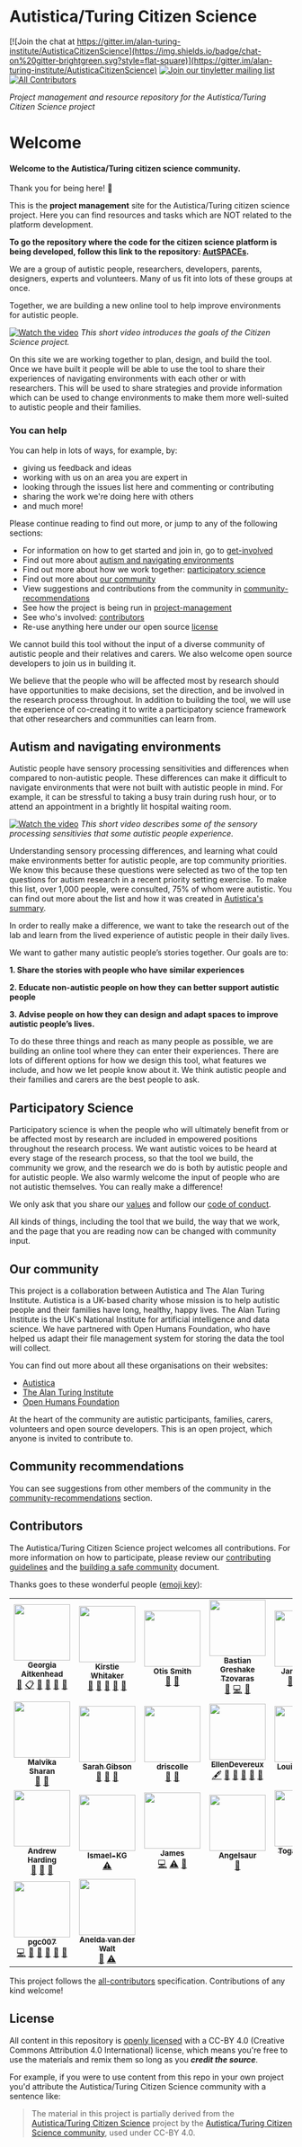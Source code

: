 # Autistica/Turing Citizen Science
[![Join the chat at https://gitter.im/alan-turing-institute/AutisticaCitizenScience](https://img.shields.io/badge/chat-on%20gitter-brightgreen.svg?style=flat-square)](https://gitter.im/alan-turing-institute/AutisticaCitizenScience)
[![Join our tinyletter mailing list](https://img.shields.io/badge/receive-our%20newsletter%20❤%EF%B8%8F-blueviolet.svg?style=flat-square)](https://tinyletter.com/AutisticaTuringCitizenScience)<!-- ALL-CONTRIBUTORS-BADGE:START - Do not remove or modify this section -->
[![All Contributors](https://img.shields.io/badge/all_contributors-23-orange.svg)](#contributors)
<!-- ALL-CONTRIBUTORS-BADGE:END -->

*Project management and resource repository for the Autistica/Turing Citizen Science project*

# Welcome

#### Welcome to the Autistica/Turing citizen science community.

Thank you for being here! 🎉

This is the **project management** site for the Autistica/Turing citizen science project. Here you can find resources and tasks which are NOT related to the platform development. 

**To go the repository where the code for the citizen science platform is being developed, follow this link to the repository: [AutSPACEs](https://github.com/GeorgiaHCA/AutSPACEs/blob/main/dev_readme.md).**

We are a group of autistic people, researchers, developers, parents, designers, experts and volunteers.
Many of us fit into lots of these groups at once.

Together, we are building a new online tool to help improve environments for autistic people.

[![Watch the video](https://img.youtube.com/vi/p9tfhgVUuQE/maxresdefault.jpg)](https://youtu.be/p9tfhgVUuQE)
*This short video introduces the goals of the Citizen Science project.*

On this site we are working together to plan, design, and build the tool.
Once we have built it people will be able to use the tool to share their experiences of navigating environments with each other or with researchers.
This will be used to share strategies and provide information which can be used to change environments to make them more well-suited to autistic people and their families.

### You can help

You can help in lots of ways, for example, by:

* giving us feedback and ideas
* working with us on an area you are expert in
* looking through the issues list here and commenting or contributing
* sharing the work we're doing here with others
* and much more!

Please continue reading to find out more, or jump to any of the following sections:

* For information on how to get started and join in, go to [get-involved](get-involved)
* Find out more about [autism and navigating environments](#Autism-and-navigating-environments)
* Find out more about how we work together: [participatory science](#participatory-science)
* Find out more about [our community](#Our-community)
* View suggestions and contributions from the community in [community-recommendations](#community-recommendations)
* See how the project is being run in [project-management](project-management)
* See who's involved: [contributors](#contributors)
* Re-use anything here under our open source [license](#license)

We cannot build this tool without the input of a diverse community of autistic people and their relatives and carers.
We also welcome open source developers to join us in building it.

We believe that the people who will be affected most by research should have opportunities to make decisions, set the direction, and be involved in the research process throughout.
In addition to building the tool, we will use the experience of co-creating it to write a participatory science framework that other researchers and communities can learn from.

## Autism and navigating environments

Autistic people have sensory processing sensitivities and differences when compared to non-autistic people.
These differences can make it difficult to navigate environments that were not built with autistic people in mind.
For example, it can be stressful to taking a busy train during rush hour, or to attend an appointment in a brightly lit hospital waiting room.

[![Watch the video](https://img.youtube.com/vi/rP1S8ip4VVE/maxresdefault.jpg)](https://youtu.be/rP1S8ip4VVE)
*This short video describes some of the sensory processing sensitivies that some autistic people experience.*

Understanding sensory processing differences, and learning what could make environments better for autistic people, are top community priorities.
We know this because these questions were selected as two of the top ten questions for autism research in a recent priority setting exercise.
To make this list, over 1,000 people, were consulted, 75% of whom were autistic.
You can find out more about the list and how it was created in [Autistica's summary](https://www.autistica.org.uk/downloads/files/Autism-Top-10-Your-Priorities-for-Autism-Research.pdf).

In order to really make a difference, we want to take the research out of the lab and learn from the lived experience of autistic people in their daily lives.

We want to gather many autistic people’s stories together.
Our goals are to:

**1. Share the stories with people who have similar experiences**

**2. Educate non-autistic people on how they can better support autistic people**

**3. Advise people on how they can design and adapt spaces to improve autistic people’s lives.**

To do these three things and reach as many people as possible, we are building an online tool where they can enter their experiences.
There are lots of different options for how we design this tool, what features we include, and how we let people know about it.
We think autistic people and their families and carers are the best people to ask.

## Participatory Science

Participatory science is when the people who will ultimately benefit from or be affected most by research are included in empowered positions throughout the research process.
We want autistic voices to be heard at every stage of the research process, so that the tool we build, the community we grow, and the research we do is both by autistic people and for autistic people.
We also warmly welcome the input of people who are not autistic themselves.
You can really make a difference!

We only ask that you share our [values](project-management/project-values.md) and follow our [code of conduct](/.github/CODE_OF_CONDUCT.md).

All kinds of things, including the tool that we build, the way that we work, and the page that you are reading now can be changed with community input.

## Our community

This project is a collaboration between Autistica and The Alan Turing Institute.
Autistica is a UK-based charity whose mission is to help autistic people and their families have long, healthy, happy lives.
The Alan Turing Institute is the UK's National Institute for artificial intelligence and data science.
We have partnered with Open Humans Foundation, who have helped us adapt their file management system for storing the data the tool will collect.

You can find out more about all these organisations on their websites:

* [Autistica](https://www.autistica.org.uk/)
* [The Alan Turing Institute](https://www.turing.ac.uk/)
* [Open Humans Foundation](http://openhumansfoundation.org/)

At the heart of the community are autistic participants, families, carers, volunteers and open source developers.
This is an open project, which anyone is invited to contribute to.

## Community recommendations

You can see suggestions from other members of the community in the [community-recommendations](community-recommendations) section.

## Contributors

The Autistica/Turing Citizen Science project welcomes all contributions.
For more information on how to participate, please review our [contributing guidelines](https://github.com/alan-turing-institute/AutisticaCitizenScience/blob/master/CONTRIBUTING.md) and the [building a safe community](project-management/building-a-safe-community.md) document.

Thanks goes to these wonderful people ([emoji key](https://github.com/all-contributors/all-contributors#emoji-key)):

<!-- ALL-CONTRIBUTORS-LIST:START - Do not remove or modify this section -->
<!-- prettier-ignore-start -->
<!-- markdownlint-disable -->
<table>
  <tr>
    <td align="center"><a href="https://github.com/GeorgiaHCA"><img src="https://avatars1.githubusercontent.com/u/46889966?v=4" width="100px;" alt=""/><br /><sub><b>Georgia Aitkenhead</b></sub></a><br /><a href="https://github.com/alan-turing-institute/AutisticaCitizenScience/commits?author=GeorgiaHCA" title="Documentation">📖</a> <a href="#eventOrganizing-GeorgiaHCA" title="Event Organizing">📋</a> <a href="#ideas-GeorgiaHCA" title="Ideas, Planning, & Feedback">🤔</a> <a href="#projectManagement-GeorgiaHCA" title="Project Management">📆</a> <a href="https://github.com/alan-turing-institute/AutisticaCitizenScience/pulls?q=is%3Apr+reviewed-by%3AGeorgiaHCA" title="Reviewed Pull Requests">👀</a> <a href="#talk-GeorgiaHCA" title="Talks">📢</a></td>
    <td align="center"><a href="https://whitakerlab.github.io"><img src="https://avatars1.githubusercontent.com/u/3626306?v=4" width="100px;" alt=""/><br /><sub><b>Kirstie Whitaker</b></sub></a><br /><a href="https://github.com/alan-turing-institute/AutisticaCitizenScience/commits?author=KirstieJane" title="Documentation">📖</a> <a href="#ideas-KirstieJane" title="Ideas, Planning, & Feedback">🤔</a> <a href="#projectManagement-KirstieJane" title="Project Management">📆</a> <a href="https://github.com/alan-turing-institute/AutisticaCitizenScience/pulls?q=is%3Apr+reviewed-by%3AKirstieJane" title="Reviewed Pull Requests">👀</a> <a href="#talk-KirstieJane" title="Talks">📢</a></td>
    <td align="center"><img src="https://avatars1.githubusercontent.com/u/46889966?v=4" width="100px;" alt=""/><br /><sub><b>Otis Smith</b></sub><br /><a href="#ideas" title="Ideas, Planning, & Feedback">🤔</a> <a href="https://github.com/alan-turing-institute/AutisticaCitizenScience/pulls?q=is%3Apr+reviewed-by%3A" title="Reviewed Pull Requests">👀</a></td>
    <td align="center"><a href="https://tzovar.as"><img src="https://avatars1.githubusercontent.com/u/674899?v=4" width="100px;" alt=""/><br /><sub><b>Bastian Greshake Tzovaras</b></sub></a><br /><a href="#ideas-gedankenstuecke" title="Ideas, Planning, & Feedback">🤔</a> <a href="https://github.com/alan-turing-institute/AutisticaCitizenScience/commits?author=gedankenstuecke" title="Code">💻</a> <a href="https://github.com/alan-turing-institute/AutisticaCitizenScience/commits?author=gedankenstuecke" title="Documentation">📖</a></td>
    <td align="center"><a href="https://github.com/JamesSCTJ"><img src="https://avatars3.githubusercontent.com/u/60160241?v=4" width="100px;" alt=""/><br /><sub><b>JamesSCTJ</b></sub></a><br /><a href="#ideas-JamesSCTJ" title="Ideas, Planning, & Feedback">🤔</a> <a href="https://github.com/alan-turing-institute/AutisticaCitizenScience/pulls?q=is%3Apr+reviewed-by%3AJamesSCTJ" title="Reviewed Pull Requests">👀</a> <a href="https://github.com/alan-turing-institute/AutisticaCitizenScience/commits?author=JamesSCTJ" title="Documentation">📖</a> <a href="#design-JamesSCTJ" title="Design">🎨</a></td>
    <td align="center"><a href="https://github.com/ThomasAJR"><img src="https://avatars2.githubusercontent.com/u/55509495?v=4" width="100px;" alt=""/><br /><sub><b>ThomasAJR</b></sub></a><br /><a href="#ideas-ThomasAJR" title="Ideas, Planning, & Feedback">🤔</a> <a href="https://github.com/alan-turing-institute/AutisticaCitizenScience/pulls?q=is%3Apr+reviewed-by%3AThomasAJR" title="Reviewed Pull Requests">👀</a> <a href="https://github.com/alan-turing-institute/AutisticaCitizenScience/commits?author=ThomasAJR" title="Documentation">📖</a> <a href="#design-ThomasAJR" title="Design">🎨</a> <a href="#userTesting-ThomasAJR" title="User Testing">📓</a></td>
    <td align="center"><a href="https://github.com/MaxwellRiess"><img src="https://avatars3.githubusercontent.com/u/8421799?v=4" width="100px;" alt=""/><br /><sub><b>Maxwell Riess</b></sub></a><br /><a href="#ideas-MaxwellRiess" title="Ideas, Planning, & Feedback">🤔</a> <a href="https://github.com/alan-turing-institute/AutisticaCitizenScience/pulls?q=is%3Apr+reviewed-by%3AMaxwellRiess" title="Reviewed Pull Requests">👀</a></td>
  </tr>
  <tr>
    <td align="center"><a href="https://github.com/malvikasharan"><img src="https://avatars0.githubusercontent.com/u/5370471?v=4" width="100px;" alt=""/><br /><sub><b>Malvika Sharan</b></sub></a><br /><a href="#ideas-malvikasharan" title="Ideas, Planning, & Feedback">🤔</a> <a href="https://github.com/alan-turing-institute/AutisticaCitizenScience/pulls?q=is%3Apr+reviewed-by%3Amalvikasharan" title="Reviewed Pull Requests">👀</a></td>
    <td align="center"><a href="https://sgibson91.github.io/"><img src="https://avatars2.githubusercontent.com/u/44771837?v=4" width="100px;" alt=""/><br /><sub><b>Sarah Gibson</b></sub></a><br /><a href="https://github.com/alan-turing-institute/AutisticaCitizenScience/pulls?q=is%3Apr+reviewed-by%3Asgibson91" title="Reviewed Pull Requests">👀</a> <a href="#question-sgibson91" title="Answering Questions">💬</a> <a href="#ideas-sgibson91" title="Ideas, Planning, & Feedback">🤔</a></td>
    <td align="center"><a href="https://github.com/driscolle"><img src="https://avatars3.githubusercontent.com/u/61194851?v=4" width="100px;" alt=""/><br /><sub><b>driscolle</b></sub></a><br /><a href="https://github.com/alan-turing-institute/AutisticaCitizenScience/pulls?q=is%3Apr+reviewed-by%3Adriscolle" title="Reviewed Pull Requests">👀</a> <a href="#projectManagement-driscolle" title="Project Management">📆</a></td>
    <td align="center"><a href="https://github.com/EllenDevereux"><img src="https://avatars1.githubusercontent.com/u/60144081?v=4" width="100px;" alt=""/><br /><sub><b>EllenDevereux</b></sub></a><br /><a href="#content-EllenDevereux" title="Content">🖋</a> <a href="https://github.com/alan-turing-institute/AutisticaCitizenScience/commits?author=EllenDevereux" title="Documentation">📖</a> <a href="#ideas-EllenDevereux" title="Ideas, Planning, & Feedback">🤔</a> <a href="#projectManagement-EllenDevereux" title="Project Management">📆</a> <a href="#question-EllenDevereux" title="Answering Questions">💬</a> <a href="https://github.com/alan-turing-institute/AutisticaCitizenScience/pulls?q=is%3Apr+reviewed-by%3AEllenDevereux" title="Reviewed Pull Requests">👀</a></td>
    <td align="center"><a href="https://github.com/LouiseABowler"><img src="https://avatars1.githubusercontent.com/u/25640708?v=4" width="100px;" alt=""/><br /><sub><b>Louise Bowler</b></sub></a><br /><a href="#question-LouiseABowler" title="Answering Questions">💬</a> <a href="#ideas-LouiseABowler" title="Ideas, Planning, & Feedback">🤔</a></td>
    <td align="center"><a href="https://github.com/fjThomasStanley"><img src="https://avatars1.githubusercontent.com/u/54365220?v=4" width="100px;" alt=""/><br /><sub><b>fjThomasStanley</b></sub></a><br /><a href="https://github.com/alan-turing-institute/AutisticaCitizenScience/commits?author=fjThomasStanley" title="Code">💻</a> <a href="#ideas-fjThomasStanley" title="Ideas, Planning, & Feedback">🤔</a></td>
    <td align="center"><a href="http://gpst.me"><img src="https://avatars1.githubusercontent.com/u/3026030?v=4" width="100px;" alt=""/><br /><sub><b>George Taylor</b></sub></a><br /><a href="https://github.com/alan-turing-institute/AutisticaCitizenScience/commits?author=georgepstaylor" title="Code">💻</a> <a href="#ideas-georgepstaylor" title="Ideas, Planning, & Feedback">🤔</a></td>
  </tr>
  <tr>
    <td align="center"><a href="https://github.com/aharding15"><img src="https://avatars0.githubusercontent.com/u/53296647?v=4" width="100px;" alt=""/><br /><sub><b>Andrew Harding</b></sub></a><br /><a href="#ideas-aharding15" title="Ideas, Planning, & Feedback">🤔</a> <a href="#question-aharding15" title="Answering Questions">💬</a> <a href="#projectManagement-aharding15" title="Project Management">📆</a></td>
    <td align="center"><a href="https://github.com/Ismael-KG"><img src="https://avatars0.githubusercontent.com/u/64027166?v=4" width="100px;" alt=""/><br /><sub><b>Ismael-KG</b></sub></a><br /><a href="https://github.com/alan-turing-institute/AutisticaCitizenScience/commits?author=Ismael-KG" title="Tests">⚠️</a></td>
    <td align="center"><a href="https://github.com/jhlink"><img src="https://avatars2.githubusercontent.com/u/1872836?v=4" width="100px;" alt=""/><br /><sub><b>James </b></sub></a><br /><a href="https://github.com/alan-turing-institute/AutisticaCitizenScience/commits?author=jhlink" title="Code">💻</a> <a href="https://github.com/alan-turing-institute/AutisticaCitizenScience/commits?author=jhlink" title="Tests">⚠️</a> <a href="#ideas-jhlink" title="Ideas, Planning, & Feedback">🤔</a></td>
    <td align="center"><a href="https://github.com/Angelsaur"><img src="https://avatars2.githubusercontent.com/u/67108701?v=4" width="100px;" alt=""/><br /><sub><b>Angelsaur</b></sub></a><br /><a href="#ideas-Angelsaur" title="Ideas, Planning, & Feedback">🤔</a></td>
    <td align="center"><a href="https://github.com/ayrustogaru"><img src="https://avatars1.githubusercontent.com/u/35329371?v=4" width="100px;" alt=""/><br /><sub><b>Togaru Surya Teja</b></sub></a><br /><a href="https://github.com/alan-turing-institute/AutisticaCitizenScience/commits?author=ayrustogaru" title="Documentation">📖</a></td>
    <td align="center"><a href="https://github.com/SuziQpid"><img src="https://avatars3.githubusercontent.com/u/54582073?v=4" width="100px;" alt=""/><br /><sub><b>SuziQpid</b></sub></a><br /><a href="#ideas-SuziQpid" title="Ideas, Planning, & Feedback">🤔</a> <a href="https://github.com/alan-turing-institute/AutisticaCitizenScience/commits?author=SuziQpid" title="Documentation">📖</a> <a href="https://github.com/alan-turing-institute/AutisticaCitizenScience/pulls?q=is%3Apr+reviewed-by%3ASuziQpid" title="Reviewed Pull Requests">👀</a> <a href="#talk-SuziQpid" title="Talks">📢</a></td>
    <td align="center"><a href="https://github.com/katoss"><img src="https://avatars1.githubusercontent.com/u/23122159?v=4" width="100px;" alt=""/><br /><sub><b>Katharina Kloppenborg</b></sub></a><br /><a href="#ideas-katoss" title="Ideas, Planning, & Feedback">🤔</a> <a href="https://github.com/alan-turing-institute/AutisticaCitizenScience/commits?author=katoss" title="Documentation">📖</a> <a href="https://github.com/alan-turing-institute/AutisticaCitizenScience/pulls?q=is%3Apr+reviewed-by%3Akatoss" title="Reviewed Pull Requests">👀</a> <a href="#projectManagement-katoss" title="Project Management">📆</a></td>
  </tr>
  <tr>
    <td align="center"><a href="https://github.com/pgc007"><img src="https://avatars1.githubusercontent.com/u/64270473?v=4" width="100px;" alt=""/><br /><sub><b>pgc007</b></sub></a><br /><a href="https://github.com/alan-turing-institute/AutisticaCitizenScience/commits?author=pgc007" title="Code">💻</a> <a href="#ideas-pgc007" title="Ideas, Planning, & Feedback">🤔</a> <a href="https://github.com/alan-turing-institute/AutisticaCitizenScience/commits?author=pgc007" title="Documentation">📖</a> <a href="https://github.com/alan-turing-institute/AutisticaCitizenScience/pulls?q=is%3Apr+reviewed-by%3Apgc007" title="Reviewed Pull Requests">👀</a> <a href="#talk-pgc007" title="Talks">📢</a> <a href="#userTesting-pgc007" title="User Testing">📓</a></td>
    <td align="center"><a href="http://www.talarify.co.za"><img src="https://avatars3.githubusercontent.com/u/7215014?v=4" width="100px;" alt=""/><br /><sub><b>Anelda van der Walt</b></sub></a><br /><a href="#ideas-anelda" title="Ideas, Planning, & Feedback">🤔</a> <a href="https://github.com/alan-turing-institute/AutisticaCitizenScience/commits?author=anelda" title="Tests">⚠️</a></td>
  </tr>
</table>

<!-- markdownlint-enable -->
<!-- prettier-ignore-end -->
<!-- ALL-CONTRIBUTORS-LIST:END -->

This project follows the [all-contributors](https://github.com/all-contributors/all-contributors) specification.
Contributions of any kind welcome!

## License

All content in this repository is [openly licensed](LICENSE) with a CC-BY 4.0 (Creative Commons Attribution 4.0 International) license, which means you're free to use the materials and remix them so long as you ***credit the source***.

For example, if you were to use content from this repo in your own project you'd attribute the Autistica/Turing Citizen Science community with a sentence like:

> The material in this project is partially derived from the [Autistica/Turing Citizen Science][aut-cit-sci-repo] project by the [Autistica/Turing Citizen Science community](https://github.com/alan-turing-institute/AutisticaCitizenScience/blob/master/contributors.md), used under CC-BY 4.0.


[aut-cit-sci-repo]: https://github.com/alan-turing-institute/AutisticaCitizenScience
[aut-cit-sci-issues]: https://github.com/alan-turing-institute/AutisticaCitizenScience/issues
[aut-cit-sci-prs]: https://github.com/alan-turing-institute/AutisticaCitizenScience/pulls
[aut-cit-sci-labels]: https://github.com/alan-turing-institute/AutisticaCitizenScience/labels
